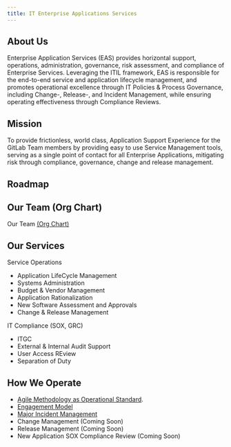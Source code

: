 ```yaml
---
title: IT Enterprise Applications Services
---
```


<link rel="stylesheet" type="text/css" href="/stylesheets/biztech.css" />

## <i class="fas fa-users" id="biz-tech-icons"></i> About Us

Enterprise Application Services (EAS) provides  horizontal support, operations, administration, governance, risk assessment, and compliance of Enterprise Services. Leveraging the ITIL framework, EAS is responsible for the end-to-end service and application lifecycle management, and promotes operational excellence through IT Policies & Process Governance, including Change-, Release-, and Incident Management, while ensuring operating effectiveness through Compliance Reviews.

## <i class="fas fa-bullseye" id="biz-tech-icons"></i> Mission

To provide frictionless, world class, Application Support Experience for the GitLab Team members by providing easy to use Service Management tools, serving as a single point of contact for all Enterprise Applications, mitigating risk through compliance, governance, change and release management. 

## <i class="fas fa-users" id="biz-tech-icons"></i> Roadmap

## <i class="fas fa-users" id="biz-tech-icons"></i> Our Team (Org Chart)

Our Team [(Org Chart)](https://internal.gitlab.com/handbook/it-enterprise-applications/about-us/services-and-operations/)

## <i class="fas fa-bullhorn" id="biz-tech-icons"></i> Our Services

Service Operations

- Application LifeCycle Management
- Systems Administration
- Budget & Vendor Management
- Application Rationalization
- New Software Assessment and Approvals
- Change & Release Management

IT Compliance (SOX, GRC)

- ITGC
- External & Internal Audit Support
- User Access REview
- Separation of Duty

## <i class="fas fa-users" id="biz-tech-icons"></i> How We Operate

- [Agile Methodology as Operational Standard](/https://docs.google.com/presentation/d/1XAOalsNDOPvsunkMb2r5fwxdhRhhnNbzqdhwiXqxUaU/edit#slide=id.g12b319f6181_0_0).
- [Engagement Model](/https://docs.google.com/presentation/d/1slrn20jIenBnm-wbCs9Dv9gTDax11NnrXygCL7yMev4/edit#slide=id.g12b319f6181_0_0)
- [Major Incident Management](/https://docs.google.com/presentation/d/14F8-odTSEWQ0OS53oMJ-o6hDflplKkYsO4o9tww2uVw/edit#slide=id.p1) 
- Change Management (Coming Soon)
- Release Management (Coming Soon)
- New Application SOX Compliance Review (Coming Soon)
